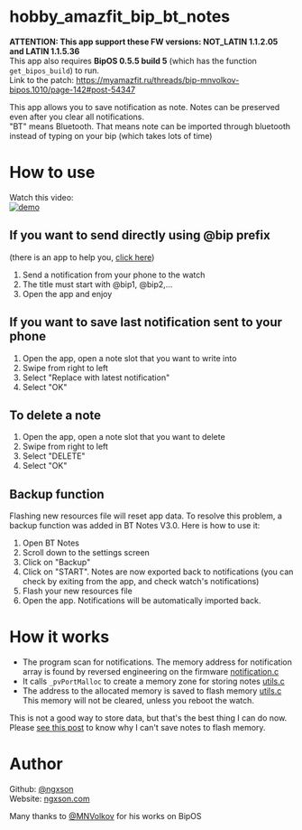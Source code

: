 # hobby_amazfit_bip_bt_notes

**ATTENTION: This app support these FW versions: NOT_LATIN 1.1.2.05 and LATIN 1.1.5.36**  
This app also requires **BipOS 0.5.5 build 5** (which has the function `get_bipos_build`) to run.  
Link to the patch: https://myamazfit.ru/threads/bip-mnvolkov-bipos.1010/page-142#post-54347

This app allows you to save notification as note. Notes can be preserved even after you clear all notifications.  
"BT" means Bluetooth. That means note can be imported through bluetooth instead of typing on your bip (which takes lots of time)

# How to use

Watch this video:  
[![demo](https://img.youtube.com/vi/R5pC8uTLgmk/0.jpg)](https://www.youtube.com/watch?v=R5pC8uTLgmk)

## If you want to send directly using @bip prefix 
(there is an app to help you, [click here](https://myamazfit.ru/threads/bip-prilozhenija-dlja-bipos-elf.1174/page-111#post-54101))
1. Send a notification from your phone to the watch
2. The title must start with @bip1, @bip2,...
3. Open the app and enjoy

## If you want to save last notification sent to your phone
1. Open the app, open a note slot that you want to write into
2. Swipe from right to left
3. Select "Replace with latest notification"
4. Select "OK"

## To delete a note
1. Open the app, open a note slot that you want to delete
2. Swipe from right to left
3. Select "DELETE"
4. Select "OK"

## Backup function 
Flashing new resources file will reset app data. To resolve this problem, a backup function was added in BT Notes V3.0. Here is how to use it:
1. Open BT Notes
2. Scroll down to the settings screen
3. Click on "Backup"
4. Click on "START". Notes are now exported back to notifications (you can check by exiting from the app, and check watch's notifications)
5. Flash your new resources file
6. Open the app. Notifications will be automatically imported back.

# How it works

- The program scan for notifications. The memory address for notification array is found by reversed engineering on the firmware [notification.c](https://github.com/ngxson/hobby_amazfit_bip_bt_notes/blob/main/notification.c)
- It calls `_pvPortMalloc` to create a memory zone for storing notes [utils.c](https://github.com/ngxson/hobby_amazfit_bip_bt_notes/blob/main/utils.c)
- The address to the allocated memory is saved to flash memory [utils.c](https://github.com/ngxson/hobby_amazfit_bip_bt_notes/blob/main/utils.c)  
This memory will not be cleared, unless you reboot the watch.

This is not a good way to store data, but that's the best thing I can do now. Please [see this post](https://myamazfit.ru/threads/bip-application-develop-for-bipos-sdk-en.1171/page-4#post-53688) to know why I can't save notes to flash memory.

# Author
Github: [@ngxson](https://github.com/ngxson)  
Website: [ngxson.com](https://ngxson.com)  

Many thanks to [@MNVolkov](https://github.com/MNVolkov) for his works on BipOS
